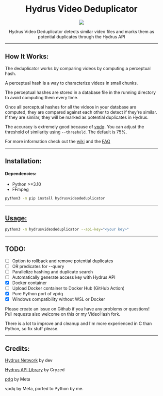 <div align="center">
  
 # Hydrus Video Deduplicator
  <img src="https://github.com/appleappleapplenanner/hydrus-video-deduplicator/assets/104981058/e65383e8-1978-46aa-88b6-6fdda9767367">
  
Hydrus Video Deduplicator detects similar video files and marks them as potential duplicates through the Hydrus API

</div>

---

## How It Works:
The deduplicator works by comparing videos by computing a perceptual hash.

A perceptual hash is a way to characterize videos in small chunks.

The perceptual hashes are stored in a database file in the running directory to avoid computing them every time.

Once all perceptual hashes for all the videos in your database are computed, they are compared against each other to detect if they're similar. If they are similar, they will be marked as potential duplicates in Hydrus.

The accuracy is extremely good because of [vpdq](https://github.com/facebook/ThreatExchange/tree/main/vpdq). You can adjust the threshold of similarity using `--threshold`. The default is 75%.

For more information check out the [wiki](https://github.com/appleappleapplenanner/hydrus-video-deduplicator/wiki) and the [FAQ](https://github.com/appleappleapplenanner/hydrus-video-deduplicator/wiki/faq)

---

## Installation:
#### Dependencies:
- Python >=3.10
- FFmpeg

```sh
python3 -m pip install hydrusvideodeduplicator
```

---

## [Usage:](https://github.com/appleappleapplenanner/hydrus-video-deduplicator/wiki/Usage)

```sh
python3 -m hydrusvideodeduplicator --api-key="<your key>"
```

---

## TODO:
- [ ] Option to rollback and remove potential duplicates
- [ ] OR predicates for --query
- [ ] Parallelize hashing and duplicate search
- [ ] Automatically generate access key with Hydrus API
- [x] Docker container
- [ ] Upload Docker container to Docker Hub (GitHub Action)
- [x] Pure Python port of vpdq
- [x] Windows compatibility without WSL or Docker

Please create an issue on Github if you have any problems or questions! Pull requests also welcome on this or my VideoHash fork. 

There is a lot to improve and cleanup and I'm more experienced in C than Python, so fix stuff please.

---

## Credits:
[Hydrus Network](https://github.com/hydrusnetwork/hydrus) by dev

[Hydrus API Library](https://gitlab.com/cryzed/hydrus-api) by Cryzed

[pdq](https://github.com/facebook/ThreatExchange/tree/main/pdq) by Meta

vpdq by Meta, ported to Python by me.
